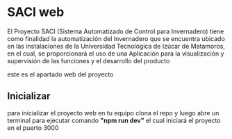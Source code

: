 # SACI web

El Proyecto SACI (Sistema Automatizado de Control para Invernadero) tiene como finalidad la automatización  del Invernadero que se encuentra ubicado en las instalaciones de la Universidad Tecnológica de Izúcar de Matamoros, en el cual, se proporcionará el uso de una Aplicación para la visualización y supervisión de las funciones y el desarrollo del producto

este es el apartado web del proyecto

## Inicializar

para inicializar el proyecto web en tu equipo clona el repo y luego abre un terminal para ejecutar comando __"npm run dev"__
el cual iniciará el proyecto en el puerto 3000
